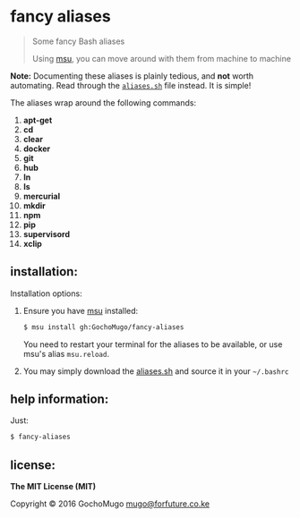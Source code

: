 
# fancy aliases

> Some fancy Bash aliases
>
> Using [msu][msu], you can move around with them from machine to machine

**Note:** Documenting these aliases is plainly tedious, and **not** worth automating.
Read through the [`aliases.sh`][script] file instead. It is simple!

The aliases wrap around the following commands:

1. **apt-get**
1. **cd**
1. **clear**
1. **docker**
1. **git**
1. **hub**
1. **ln**
1. **ls**
1. **mercurial**
1. **mkdir**
1. **npm**
1. **pip**
1. **supervisord**
1. **xclip**


## installation:

Installation options:

1. Ensure you have [msu][msu] installed:

    ```bash
    $ msu install gh:GochoMugo/fancy-aliases
    ```

    You need to restart your terminal for the aliases to be available, or use
    msu's alias `msu.reload`.

1. You may simply download the [aliases.sh][script] and source it in your `~/.bashrc`


## help information:

Just:

```bash
$ fancy-aliases
```


## license:

**The MIT License (MIT)**

Copyright &copy; 2016 GochoMugo <mugo@forfuture.co.ke>


[msu]:https://github.com/GochoMugo/msu
[script]:https://raw.githubusercontent.com/GochoMugo/fancy-aliases/master/aliases.sh
